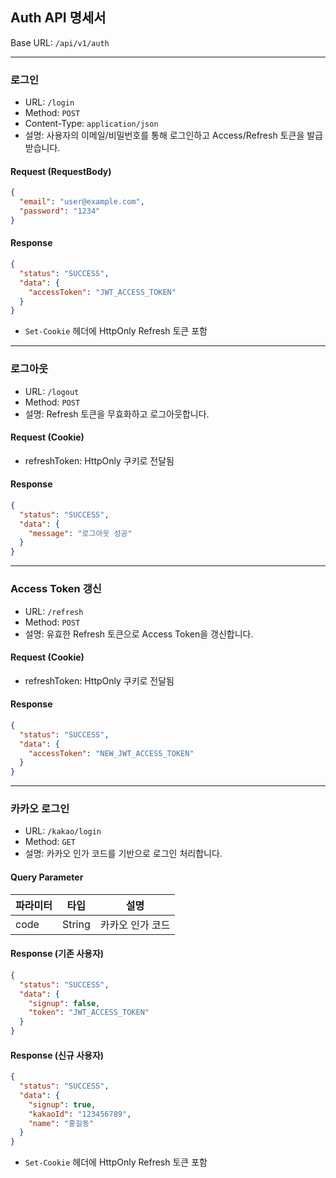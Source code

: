 ## Auth API 명세서

Base URL: `/api/v1/auth`

---

### 로그인

- URL: `/login`
- Method: `POST`
- Content-Type: `application/json`
- 설명: 사용자의 이메일/비밀번호를 통해 로그인하고 Access/Refresh 토큰을 발급받습니다.

#### Request (RequestBody)

```json
{
  "email": "user@example.com",
  "password": "1234"
}
```

#### Response

```json
{
  "status": "SUCCESS",
  "data": {
    "accessToken": "JWT_ACCESS_TOKEN"
  }
}
```

- `Set-Cookie` 헤더에 HttpOnly Refresh 토큰 포함

---

### 로그아웃

- URL: `/logout`
- Method: `POST`
- 설명: Refresh 토큰을 무효화하고 로그아웃합니다.

#### Request (Cookie)

- refreshToken: HttpOnly 쿠키로 전달됨

#### Response

```json
{
  "status": "SUCCESS",
  "data": {
    "message": "로그아웃 성공"
  }
}
```

---

### Access Token 갱신

- URL: `/refresh`
- Method: `POST`
- 설명: 유효한 Refresh 토큰으로 Access Token을 갱신합니다.

#### Request (Cookie)

- refreshToken: HttpOnly 쿠키로 전달됨

#### Response

```json
{
  "status": "SUCCESS",
  "data": {
    "accessToken": "NEW_JWT_ACCESS_TOKEN"
  }
}
```

---

### 카카오 로그인

- URL: `/kakao/login`
- Method: `GET`
- 설명: 카카오 인가 코드를 기반으로 로그인 처리합니다.

#### Query Parameter

| 파라미터 | 타입 | 설명 |
|----------|------|------|
| code | String | 카카오 인가 코드 |

#### Response (기존 사용자)

```json
{
  "status": "SUCCESS",
  "data": {
    "signup": false,
    "token": "JWT_ACCESS_TOKEN"
  }
}
```

#### Response (신규 사용자)

```json
{
  "status": "SUCCESS",
  "data": {
    "signup": true,
    "kakaoId": "123456789",
    "name": "홍길동"
  }
}
```

- `Set-Cookie` 헤더에 HttpOnly Refresh 토큰 포함
